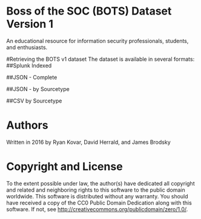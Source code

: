# Boss of the SOC (BOTS) Dataset Version 1
An educational resource for information security professionals, students, and enthusiasts.

#Retrieving the BOTS v1 dataset
The dataset is available in several formats:
##Splunk Indexed

##JSON - Complete

##JSON - by Sourcetype

##CSV by Sourcetype

# Authors
Written in 2016 by Ryan Kovar, David Herrald, and James Brodsky

# Copyright and License
To the extent possible under law, the author(s) have dedicated
all copyright and related and neighboring rights to this software
to the public domain worldwide. This software is distributed
without any warranty. You should have received a copy of the CC0
Public Domain Dedication along with this software. If not, see
http://creativecommons.org/publicdomain/zero/1.0/.
